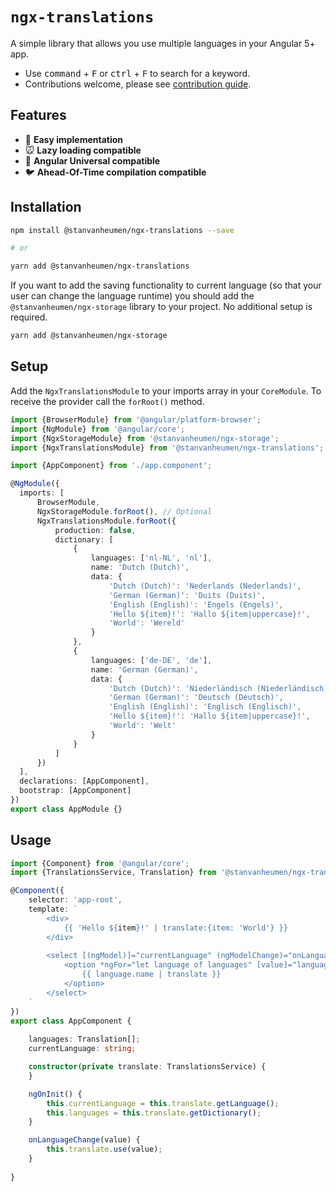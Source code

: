 # `ngx-translations`
A simple library that allows you use multiple languages in your Angular 5+ app.

- Use <kbd>command</kbd> + <kbd>F</kbd> or <kbd>ctrl</kbd> + <kbd>F</kbd> to search for a keyword.
- Contributions welcome, please see [contribution guide](.github/CONTRIBUTING.md).

## Features

- :camel: **Easy implementation**
- :mouse: **Lazy loading compatible**
- :sheep: **Angular Universal compatible**
- :bird: **Ahead-Of-Time compilation compatible**

## Installation

```bash
npm install @stanvanheumen/ngx-translations --save

# or

yarn add @stanvanheumen/ngx-translations
```

If you want to add the saving functionality to current language (so that your user 
can change the language runtime) you should add the `@stanvanheumen/ngx-storage` library to your project.
No additional setup is required.

```bash
yarn add @stanvanheumen/ngx-storage
```

## Setup

Add the `NgxTranslationsModule` to your imports array in your `CoreModule`. 
To receive the provider call the `forRoot()` method.

```typescript
import {BrowserModule} from '@angular/platform-browser';
import {NgModule} from '@angular/core';
import {NgxStorageModule} from '@stanvanheumen/ngx-storage';
import {NgxTranslationsModule} from '@stanvanheumen/ngx-translations';

import {AppComponent} from './app.component';

@NgModule({
  imports: [
      BrowserModule,
      NgxStorageModule.forRoot(), // Optional
      NgxTranslationsModule.forRoot({
          production: false,
          dictionary: [
              {
                  languages: ['nl-NL', 'nl'],
                  name: 'Dutch (Dutch)',
                  data: {
                      'Dutch (Dutch)': 'Nederlands (Nederlands)',
                      'German (German)': 'Duits (Duits)',
                      'English (English)': 'Engels (Engels)',
                      'Hello ${item}!': 'Hallo ${item|uppercase}!',
                      'World': 'Wereld'
                  }
              },
              {
                  languages: ['de-DE', 'de'],
                  name: 'German (German)',
                  data: {
                      'Dutch (Dutch)': 'Niederländisch (Niederländisch)',
                      'German (German)': 'Deutsch (Deutsch)',
                      'English (English)': 'Englisch (Englisch)',
                      'Hello ${item}!': 'Hallo ${item|uppercase}!',
                      'World': 'Welt'
                  }
              }
          ]
      })
  ],
  declarations: [AppComponent],
  bootstrap: [AppComponent]
})
export class AppModule {}
```

## Usage

```typescript
import {Component} from '@angular/core';
import {TranslationsService, Translation} from '@stanvanheumen/ngx-translations';

@Component({
    selector: 'app-root',
    template: `
        <div>
            {{ 'Hello ${item}!' | translate:{item: 'World'} }}
        </div>
        
        <select [(ngModel)]="currentLanguage" (ngModelChange)="onLanguageChange($event)">
            <option *ngFor="let language of languages" [value]="language.languages[0]">
                {{ language.name | translate }}
            </option>
        </select>
    `
})
export class AppComponent {
    
    languages: Translation[];
    currentLanguage: string;

    constructor(private translate: TranslationsService) {
    }

    ngOnInit() {
        this.currentLanguage = this.translate.getLanguage();
        this.languages = this.translate.getDictionary();
    }

    onLanguageChange(value) {
        this.translate.use(value);
    }
    
}
```